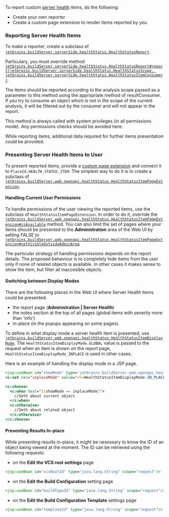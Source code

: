 [//]: # (title: Custom Server Health Report)
[//]: # (auxiliary-id: Custom+Server+Health+Report.html)

To report custom [server health](https://www.jetbrains.com/help/teamcity/?server-health) items, do the following:
* Create your own reporter
* Create a custom page extension to render items reported by you

### Reporting Server Health Items

To make a reporter, create a subclass of [`jetbrains.buildServer.serverSide.healthStatus.HealthStatusReport`](http://javadoc.jetbrains.net/teamcity/openapi/current/jetbrains/buildServer/serverSide/healthStatus/HealthStatusReport.html).

Particulary, you must override method [`jetbrains.buildServer.serverSide.healthStatus.HealthStatusReport#report(jetbrains.buildServer.serverSide.healthStatus.HealthStatusScope, jetbrains.buildServer.serverSide.healthStatus.HealthStatusItemConsumer)`](http://javadoc.jetbrains.net/teamcity/openapi/current/jetbrains/buildServer/serverSide/healthStatus/HealthStatusReport.html#report(jetbrains.buildServer.serverSide.healthStatus.HealthStatusScope,%20jetbrains.buildServer.serverSide.healthStatus.HealthStatusItemConsumer)).

The items should be reported according to the analysis scope passed as a parameter to this method using the appropriate method of resultConsumer. If you try to consume an object which is not in the scope of the current analysis, it will be filtered out by the consumer and will not appear in the report.

This method is always called with system privileges (in all permissions mode). Any permissions checks should be avoided here.

While reporting items, additional data required for further items presentation could be provided.

### Presenting Server Health Items to User

To present reported items, provide a [custom page extension](web-ui-extensions.md) and connect it to `PlaceId.HEALTH_STATUS_ITEM`. The simplest way to do it is to create a subclass of [`jetbrains.buildServer.web.openapi.healthStatus.HealthStatusItemPageExtension`](http://javadoc.jetbrains.net/teamcity/openapi/current/jetbrains/buildServer/web/openapi/healthStatus/HealthStatusItemPageExtension.html).

#### Handling Current User Permissions

To handle permissions of the user viewing the reported items, use the subclass of `HealthStatusItemPageExtension`. In order to do it, override the [`jetbrains.buildServer.web.openapi.healthStatus.HealthStatusItemPageExtension#isAvailable`](http://javadoc.jetbrains.net/teamcity/openapi/current/jetbrains/buildServer/web/openapi/healthStatus/HealthStatusItemPageExtension.html#isAvailable) method. You can also limit the set of pages where your items should be presented to the __Administration__ area of the Web UI by setting FALSE to [`jetbrains.buildServer.web.openapi.healthStatus.HealthStatusItemPageExtension#setVisibleOutsideAdminArea`](http://javadoc.jetbrains.net/teamcity/openapi/current/jetbrains/buildServer/web/openapi/healthStatus/HealthStatusItemPageExtension.html#setVisibleOutsideAdminArea)

The particular strategy of handling permissions depends on the report details. The proposed behaviour is to completely hide items from the user only if none of related objects is available. In other cases it makes sense to show the item, but filter all inaccesible objects.

#### Switching between Display Modes

There are the following places in the Web UI where Server Health items could be presented:

* the report page (__Administration | Server Health__)
* the notes section at the top of all pages (global items with severity more than 'info')
* in\-place (in the popups appearing on some pages).

To define in what display mode a server health item is presented, use [`jetbrains.buildServer.web.openapi.healthStatus.HealthStatusItemDisplayMode`](http://javadoc.jetbrains.net/teamcity/openapi/current/jetbrains/buildServer/web/openapi/healthStatus/HealthStatusItemDisplayMode.html). The `HealthStatusItemDisplayMode.GLOBAL` value is passed to the request when an item is shown on the report page, `HealthStatusItemDisplayMode_INPLACE` is used in other cases.

Here is an example of handling the display mode in a JSP page.

```jsp
<jsp:useBean id="showMode" type="jetbrains.buildServer.web.openapi.healthStatus.HealthStatusItemDisplayMode" scope="request"/>
<c:set var="inplaceMode" value="<%=HealthStatusItemDisplayMode.IN_PLACE%>"/>

<c:choose>
  <c:when test="${showMode == inplaceMode}">
    //Smth about current object
  </c:when>
  <c:otherwise>
    //Smth about related object
  </c:otherwise>
</c:choose>

```



#### Presenting Results In-place

While presenting results in\-place, it might be nesessary to know the ID of an object being viewed at the moment. The ID can be retrieved using the following requests:

* on the __Edit the VCS root settings__ page


```jsp
<jsp:useBean id="vcsRootId" type="java.lang.String" scope="request"/>

```



* on the __Edit the Build Configuration__ setting page


```jsp
<jsp:useBean id="buildTypeId" type="java.lang.String" scope="request"/>

```



* on the __Edit the Build Configuration Template__ settings page


```jsp
<jsp:useBean id="templateId" type="java.lang.String" scope="request"/>

```


